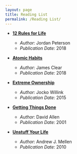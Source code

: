 ```yaml
---
layout: page
title: Reading List
permalink: /Reading List/
---
```


- **[12 Rules for Life](https://amzn.to/47sUOuL)**
  - *Author:* Jordan Peterson
  - *Publication Date:* 2018

- **[Atomic Habits](https://amzn.to/47vRHCk)**
  - *Author:* James Clear
  - *Publication Date:* 2018

- **[Extreme Ownership](https://amzn.to/47xgOEE)**
  - *Author:* Jocko Willink 
  - *Publication Date:* 2015

- **[Getting Things Done](https://amzn.to/3FX0tNR)**
  - *Author:* David Allen 
  - *Publication Date:* 2001

- **[Unstuff Your Life](https://amzn.to/3SGb5sc)**
  - *Author:* Andrew J. Mellen
  - *Publication Date:* 2010
